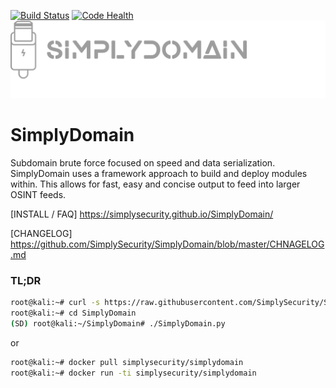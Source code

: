  [![Build Status](https://travis-ci.org/SimplySecurity/SimplyDomain.svg?branch=master)](https://travis-ci.org/SimplySecurity/SimplyDomain)
 [![Code Health](https://landscape.io/github/SimplySecurity/SimplyDomain/master/landscape.svg?style=flat)](https://landscape.io/github/SimplySecurity/SimplyDomain/master)
 ![Alt text](docs/SimplyDomain-logo.png?raw=true "SimplyDomain")
 
# SimplyDomain
Subdomain brute force focused on speed and data serialization. 
SimplyDomain uses a framework approach to build and deploy modules within. This allows
for fast, easy and concise output to feed into larger OSINT feeds.

[INSTALL / FAQ]
https://simplysecurity.github.io/SimplyDomain/

[CHANGELOG]
https://github.com/SimplySecurity/SimplyDomain/blob/master/CHNAGELOG.md

### TL;DR
```bash
root@kali:~# curl -s https://raw.githubusercontent.com/SimplySecurity/SimplyDomain/master/setup/oneline-setup.sh | bash
root@kali:~# cd SimplyDomain
(SD) root@kali:~/SimplyDomain# ./SimplyDomain.py
```
or
```bash
root@kali:~# docker pull simplysecurity/simplydomain
root@kali:~# docker run -ti simplysecurity/simplydomain
```
